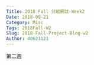 ```yaml
---
Title: 2018 Fall 分組網誌-Week2
Date: 2018-09-21 
Category: Misc
Tags: 2018Fall-W2
Slug: 2018-Fall-Project-Blog-w2
Author: 40623121
---
```


第二週

<!-- PELICAN_END_SUMMARY -->

